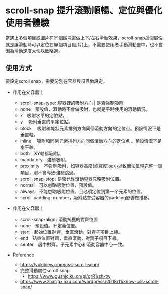 # scroll-snap 提升滾動順暢、定位與優化使用者體驗
當遇上多個項目或圖片在同個區塊需做上下/左右滑動效果，scroll-snap這個屬性就是讓滑動時可以定位在單個項目(圖片)上，不需要使用者手動滑動置中，也不會因為滑動速度太快以致略過。

## 使用方式
要設定scroll snap，需要分別在容器與項目做設定。

- 作用在父容器上
  - scroll-snap-type: 容器裡的吸附方向 | 是否強制吸附
  - none　預設值，滾動時不會做吸附，也就是平時使用的滾動情況。
  - x　吸附水平的定位點。
  - y　 吸附垂直的平定位點。
  - block　 吸附和塊狀元素排列方向同個滾動方向的定位点。預設情況下是垂直軸。
  - inline　 吸附和同列元素排列方向同個滾動方向的定位点 。預設情況下是水平軸。
  - both　XY軸都吸附。
  - mandatory　強制吸附。
  - proximity　不強制吸附，如容器高度(或寬度)太小以致無法呈現完整一個項目，則不會導致強制跳過。
  - scroll-snap-stop: 是否允许滾動容器忽略吸附位置。
  - normal　可以忽略吸附位置，預設值。
  - always　不能忽略吸附位置。且必須定位到第一个元素的位置。
  - scroll-padding: number，吸附點會受容器的padding影響做推移。

- 作用在父容器上
    - scroll-snap-align: 滾動捕獲的對齊位置
    - none　預設值。不定義位置。
    - start　起始位置對齊，垂直滾動，對齊子項目上緣。
    - end　结束位置對齊，垂直滾動，對齊子項目下緣。
    - center　居中對齊。子元素中心和滾動容器中心一致。

- Reference
  - https://yukihiew.com/css-scroll-snap/
  - 完整滑動屬性scroll snap
    - https://www.gushiciku.cn/pl/grR1/zh-tw
  - https://www.zhangxinxu.com/wordpress/2018/11/know-css-scroll-snap/